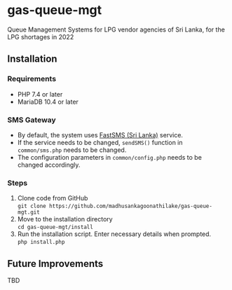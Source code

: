 # gas-queue-mgt
Queue Management Systems for LPG vendor agencies of Sri Lanka, for the LPG shortages in 2022 

## Installation

### Requirements
* PHP 7.4 or later
* MariaDB 10.4 or later

### SMS Gateway
* By default, the system uses [FastSMS (Sri Lanka)](https://fastsms.lk/) service.
* If the service needs to be changed, `sendSMS()` function in `common/sms.php` needs to be changed.
* The configuration parameters in `common/config.php` needs to be changed accordingly.


### Steps
1. Clone code from GitHub<br>
`git clone https://github.com/madhusankagoonathilake/gas-queue-mgt.git`
2. Move to the installation directory<br>
`cd gas-queue-mgt/install`
3. Run the installation script. Enter necessary details when prompted.<br>
`php install.php`

## Future Improvements
TBD
